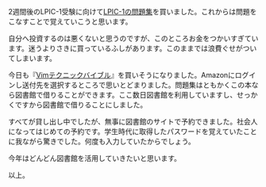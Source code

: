 2週間後のLPIC-1受験に向けて[LPIC-1の問題集](http://www.amazon.co.jp/gp/product/4844327941/)を買いました。これからは問題をこなすことで覚えていこうと思います。

自分へ投資するのは悪くないと思うのですが、このところお金をつかいすぎています。迷うよりさきに買っているふしがあります。このままでは浪費ぐせがついてしまいます。

今日も『[Vimテクニックバイブル](http://www.amazon.co.jp/dp/4774147958/)』を買いそうになりました。Amazonにログインし送付先を選択するところで思いとどまりました。問題集はともかくこの本なら図書館で借りることができます。ここ数日図書館を利用していますし、せっかくですから図書館で借りることにしました。

すべてが貸し出し中でしたが、無事に図書館のサイトで予約できました。社会人になってはじめての予約です。学生時代に取得したパスワードを覚えていたことに我ながら驚きでした。何度も入力していたからでしょう。

今年はどんどん図書館を活用していきたいと思います。

以上。
